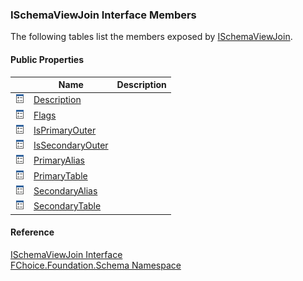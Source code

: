 ﻿### ISchemaViewJoin Interface Members

The following tables list the members exposed by [ISchemaViewJoin](fcSDK~FChoice.Foundation.Schema.ISchemaViewJoin.md).

#### Public Properties

|   | Name | Description |
| --- | --- | --- |
| ![ Property](dotnetimages/Property.png) | [Description](fcSDK~FChoice.Foundation.Schema.ISchemaViewJoin~Description.md) |   |
| ![ Property](dotnetimages/Property.png) | [Flags](fcSDK~FChoice.Foundation.Schema.ISchemaViewJoin~Flags.md) |   |
| ![ Property](dotnetimages/Property.png) | [IsPrimaryOuter](fcSDK~FChoice.Foundation.Schema.ISchemaViewJoin~IsPrimaryOuter.md) |   |
| ![ Property](dotnetimages/Property.png) | [IsSecondaryOuter](fcSDK~FChoice.Foundation.Schema.ISchemaViewJoin~IsSecondaryOuter.md) |   |
| ![ Property](dotnetimages/Property.png) | [PrimaryAlias](fcSDK~FChoice.Foundation.Schema.ISchemaViewJoin~PrimaryAlias.md) |   |
| ![ Property](dotnetimages/Property.png) | [PrimaryTable](fcSDK~FChoice.Foundation.Schema.ISchemaViewJoin~PrimaryTable.md) |   |
| ![ Property](dotnetimages/Property.png) | [SecondaryAlias](fcSDK~FChoice.Foundation.Schema.ISchemaViewJoin~SecondaryAlias.md) |   |
| ![ Property](dotnetimages/Property.png) | [SecondaryTable](fcSDK~FChoice.Foundation.Schema.ISchemaViewJoin~SecondaryTable.md) |   |





#### Reference

[ISchemaViewJoin Interface](fcSDK~FChoice.Foundation.Schema.ISchemaViewJoin.md)  
[FChoice.Foundation.Schema Namespace](fcSDK~FChoice.Foundation.Schema_namespace.md)